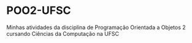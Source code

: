 # POO2-UFSC
Minhas atividades da disciplina de Programação Orientada a Objetos 2 cursando Ciências da Computação na UFSC
